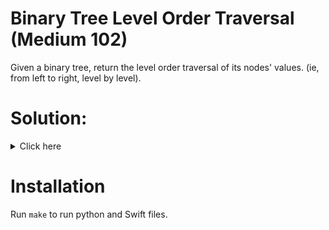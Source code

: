 # Binary Tree Level Order Traversal (Medium 102)
Given a binary tree, return the level order traversal of its nodes' values.
(ie, from left to right, level by level).

# Solution:

<details><summary>Click here</summary>  
Have two queues. Fill other queue with children of nodes until first queue
is empty. Then switch. Each time you take item from queue, add to result.

<br></br>

</details>

# Installation
Run `make` to run python and Swift files.
